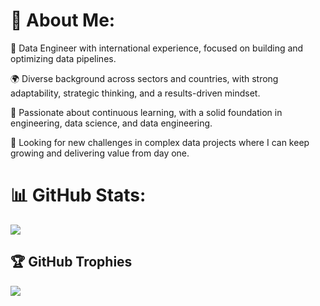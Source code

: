 # 💫 About Me:
🎯 Data Engineer with international experience, focused on building and optimizing data pipelines.

🌍 Diverse background across sectors and countries, with strong adaptability, strategic thinking, and a results-driven mindset.

🚀 Passionate about continuous learning, with a solid foundation in engineering, data science, and data engineering.

🔎 Looking for new challenges in complex data projects where I can keep growing and delivering value from day one.

# 📊 GitHub Stats:
![](https://github-readme-streak-stats.herokuapp.com/?user=jmdu99&theme=dark&hide_border=false)<br/>

## 🏆 GitHub Trophies
![](https://github-profile-trophy.vercel.app/?username=jmdu99&theme=radical&no-frame=false&no-bg=false&margin-w=4)

<!-- Proudly created with GPRM ( https://gprm.itsvg.in ) -->
